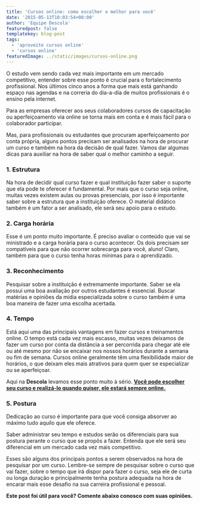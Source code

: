 ```yaml
---
title: 'Cursos online: como escolher o melhor para você'
date: '2015-05-13T10:03:54+00:00'
author: 'Equipe Descola'
featuredpost: false
templatekey: blog-post
tags:
  - 'aproveite cursos online'
  - 'cursos online'
featuredImage: ../static/images/cursos-online.png
---
```


O estudo vem sendo cada vez mais importante em um mercado competitivo, entender sobre esse ponto é crucial para o fortalecimento profissional.
Nos últimos cinco anos a forma que mais está ganhando espaço nas agendas e na correria do dia-a-dia de muitos profissionais é o ensino pela internet.

Para as empresas oferecer aos seus colaboradores cursos de capacitação ou aperfeiçoamento via online se torna mais em conta e é mais fácil para o colaborador participar.

Mas, para profissionais ou estudantes que procuram aperfeiçoamento por conta própria, alguns pontos precisam ser analisados na hora de procurar um curso e também na hora da decisão de qual fazer. Vamos dar algumas dicas para auxiliar na hora de saber qual o melhor caminho a seguir.

### 1. Estrutura

Na hora de decidir qual curso fazer e qual instituição fazer saber o suporte que ela pode te oferecer é fundamental. Por mais que o curso seja online, muitas vezes existem aulas ou provas presenciais, por isso é importante saber sobre a estrutura que a instituição oferece. O material didático também é um fator a ser analisado, ele será seu apoio para o estudo.

### 2. Carga horária

Esse é um ponto muito importante. É preciso avaliar o conteúdo que vai se ministrado e a carga horária para o curso acontecer. Os dois precisam ser compatíveis para que não ocorrer sobrecarga para você, aluno! Claro, também para que o curso tenha horas mínimas para o aprendizado.

### 3. Reconhecimento

Pesquisar sobre a instituição é extremamente importante. Saber se ela possui uma boa avaliação por outros estudantes é essencial. Buscar matérias e opiniões da mídia especializada sobre o curso também é uma boa maneira de fazer uma escolha acertada.

### 4. Tempo

Está aqui uma das principais vantagens em fazer cursos e treinamentos online. O tempo está cada vez mais escasso, muitas vezes deixamos de fazer um curso por conta da distância a ser percorrida para chegar até ele ou até mesmo por não se encaixar nos nossos horários durante a semana ou fim de semana. Cursos online geralmente têm uma flexibilidade maior de horários, o que deixam eles mais atrativos para quem quer se especializar ou se aperfeiçoar.

Aqui na **Descola** levamos esse ponto muito à sério. <span style="text-decoration: underline;">[**Você pode escolher seu curso e realizá-lo quando quiser, ele estará sempre online.**](http://descola.org/cursos)</span>

### 5. Postura

Dedicação ao curso é importante para que você consiga absorver ao máximo tudo aquilo que ele oferece.

Saber administrar seu tempo e estudos serão os diferenciais para sua postura perante o curso que se propôs a fazer. Entenda que ele será seu diferencial em um mercado cada vez mais competitivo.

Esses são alguns dos principais pontos a serem observados na hora de pesquisar por um curso. Lembre-se sempre de pesquisar sobre o curso que vai fazer, sobre o tempo que irá dispor para fazer o curso, seja ele de curta ou longa duração e principalmente tenha postura adequada na hora de encarar mais esse desafio na sua carreira profissional e pessoal.

**Este post foi útil para você? Comente abaixo conosco com suas opiniões.**
